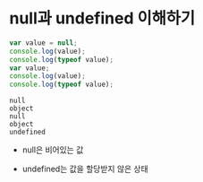# null과 undefined 이해하기

```javascript
var value = null;
console.log(value);
console.log(typeof value);
var value;
console.log(value);
console.log(typeof value);
```

```
null
object
null
object
undefined
```

* null은 비어있는 값

* undefined는 값을 할당받지 않은 상태
